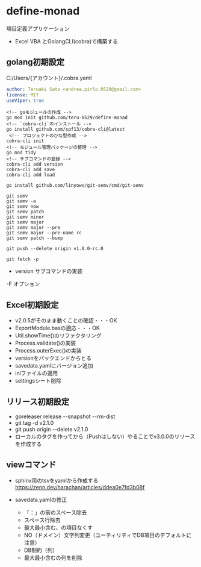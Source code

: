 # define-monad

項目定義アプリケーション

* Excel VBA とGolangCLI(cobra)で構築する

## golang初期設定

C:/Users/{アカウント}/.cobra.yaml

```yml
author: Teruaki Sato <andrea.pirlo.0529@gmail.com>
license: MIT
useViper: true
```

```console
<!-- goモジュールの作成 -->
go mod init github.com/teru-0529/define-monad
<!-- `cobra-cli`のインストール -->
go install github.com/spf13/cobra-cli@latest
 <!-- プロジェクトのひな型作成 -->
cobra-cli init
<!-- モジュール管理パッケージの整理 -->
go mod tidy
<!-- サブコマンドの登録 -->
cobra-cli add version
cobra-cli add save
cobra-cli add load
```

```console
go install github.com/linyows/git-semv/cmd/git-semv

git semv
git semv -a
git semv now
git semv patch
git semv minor
git semv major
git semv major --pre
git semv major --pre-name rc
git semv patch --bump

git push --delete origin v1.0.0-rc.0

git fetch -p
```

* version サブコマンドの実装

-F オプション

## Excel初期設定

* v2.0.5がそのまま動くことの確認・・・OK
* ExportModule.basの適応・・・OK
* Util.showTime()のリファクタリング
* Process.validate()の実装
* Process.outerExec()の実装
* versionをバックエンドからとる
* savedata.yamlにバージョン追加
* iniファイルの適用
* settingsシート削除

## リリース初期設定

* goreleaser release --snapshot --rm-dist
* git tag -d v2.1.0
* git push origin --delete v2.1.0
* ローカルのタグを作ってから（Pushはしない）やることでv3.0.0のリリースを作成する

## viewコマンド

* sphinx用のtsvをyamlから作成する
https://zenn.dev/harachan/articles/ddea0e7fd3b08f

* savedata.yamlの修正
  * 「：」の前のスペース除去
  * スペース行除去
  * 最大最小含む、の項目なくす
  * NO（ドメイン）文字列変更（ユーティリティでDB項目のデフォルトに注意）
  * DB制約（列）
  * 最大最小含むの列を削除
